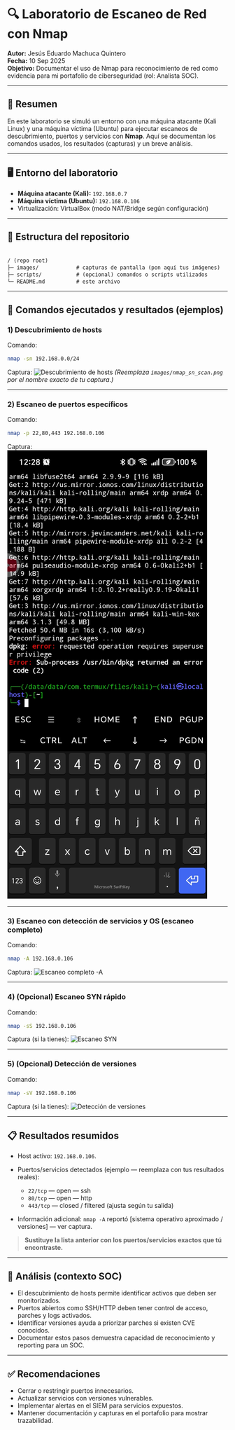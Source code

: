 # 🔍 Laboratorio de Escaneo de Red con Nmap

**Autor:** Jesús Eduardo Machuca Quintero  
**Fecha:** 10 Sep 2025  
**Objetivo:** Documentar el uso de Nmap para reconocimiento de red como evidencia para mi portafolio de ciberseguridad (rol: Analista SOC).

---

## 📌 Resumen
En este laboratorio se simuló un entorno con una máquina atacante (Kali Linux) y una máquina víctima (Ubuntu) para ejecutar escaneos de descubrimiento, puertos y servicios con **Nmap**. Aquí se documentan los comandos usados, los resultados (capturas) y un breve análisis.

---

## 🖥️ Entorno del laboratorio
- **Máquina atacante (Kali):** `192.168.0.7`  
- **Máquina víctima (Ubuntu):** `192.168.0.106`  
- Virtualización: VirtualBox (modo NAT/Bridge según configuración)

---

## 📂 Estructura del repositorio
```

/ (repo root)
├─ images/            # capturas de pantalla (pon aquí tus imágenes)
├─ scripts/           # (opcional) comandos o scripts utilizados
└─ README.md          # este archivo

````

---

## 🔎 Comandos ejecutados y resultados (ejemplos)

### 1) Descubrimiento de hosts
Comando:
```bash
nmap -sn 192.168.0.0/24
````

Captura:
![Descubrimiento de hosts](images/nmap_sn_scan.png)
*(Reemplaza `images/nmap_sn_scan.png` por el nombre exacto de tu captura.)*

---

### 2) Escaneo de puertos específicos

Comando:

```bash
nmap -p 22,80,443 192.168.0.106
```

Captura:
![Escaneo puertos específicos](images/Screenshot_20250910_122806_com_termux_TermuxActivity.jpg)

---

### 3) Escaneo con detección de servicios y OS (escaneo completo)

Comando:

```bash
nmap -A 192.168.0.106
```

Captura:
![Escaneo completo -A](images/nmap_A_scan.png)

---

### 4) (Opcional) Escaneo SYN rápido

Comando:

```bash
nmap -sS 192.168.0.106
```

Captura (si la tienes):
![Escaneo SYN](images/nmap_sS.png)

---

### 5) (Opcional) Detección de versiones

Comando:

```bash
nmap -sV 192.168.0.106
```

Captura (si la tienes):
![Detección de versiones](images/nmap_sV.png)

---

## 📋 Resultados resumidos

* Host activo: `192.168.0.106`.
* Puertos/servicios detectados (ejemplo — reemplaza con tus resultados reales):

  * `22/tcp` — open — ssh
  * `80/tcp` — open — http
  * `443/tcp` — closed / filtered (ajusta según tu salida)
* Información adicional: `nmap -A` reportó \[sistema operativo aproximado / versiones] — ver captura.

> **Sustituye la lista anterior con los puertos/servicios exactos que tú encontraste.**

---

## 🧠 Análisis (contexto SOC)

* El descubrimiento de hosts permite identificar activos que deben ser monitorizados.
* Puertos abiertos como SSH/HTTP deben tener control de acceso, parches y logs activados.
* Identificar versiones ayuda a priorizar parches si existen CVE conocidos.
* Documentar estos pasos demuestra capacidad de reconocimiento y reporting para un SOC.

---

## ✅ Recomendaciones

* Cerrar o restringir puertos innecesarios.
* Actualizar servicios con versiones vulnerables.
* Implementar alertas en el SIEM para servicios expuestos.
* Mantener documentación y capturas en el portafolio para mostrar trazabilidad.
